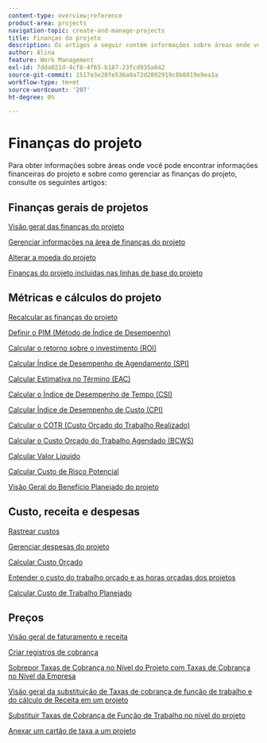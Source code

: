 ```yaml
---
content-type: overview;reference
product-area: projects
navigation-topic: create-and-manage-projects
title: Finanças do projeto
description: Os artigos a seguir contêm informações sobre áreas onde você pode encontrar informações financeiras de projetos e sobre como gerenciar as finanças do projeto.
author: Alina
feature: Work Management
exl-id: 7dda021d-4cf8-4f65-b187-23fcd935a842
source-git-commit: 1517e3e28fe536a8a72d2802919c8b8819e9ea1a
workflow-type: tm+mt
source-wordcount: '207'
ht-degree: 0%

---
```


# Finanças do projeto

Para obter informações sobre áreas onde você pode encontrar informações financeiras do projeto e sobre como gerenciar as finanças do projeto, consulte os seguintes artigos:

## Finanças gerais de projetos

[Visão geral das finanças do projeto](../../../manage-work/projects/project-finances/project-finances-overview-1.md)

[Gerenciar informações na área de finanças do projeto](../../../manage-work/projects/project-finances/manage-project-finance-area.md)

[Alterar a moeda do projeto](../../../manage-work/projects/project-finances/change-project-currency.md)

[Finanças do projeto incluídas nas linhas de base do projeto](../../../manage-work/projects/project-finances/project-finances-included-in-project-baselines.md)

## Métricas e cálculos do projeto

[Recalcular as finanças do projeto](../../../manage-work/projects/project-finances/recalculate-project-finances.md)

[Definir o PIM (Método de Índice de Desempenho)](../../../manage-work/projects/project-finances/set-pim.md)

[Calcular o retorno sobre o investimento (ROI)](../../../manage-work/projects/project-finances/calculate-roi.md)

[Calcular Índice de Desempenho de Agendamento (SPI)](../../../manage-work/projects/project-finances/calculate-spi.md)

[Calcular Estimativa no Término (EAC)](../../../manage-work/projects/project-finances/calculate-eac.md)

[Calcular o Índice de Desempenho de Tempo (CSI)](../../../manage-work/projects/project-finances/calculate-csi.md)

[Calcular Índice de Desempenho de Custo (CPI)](../../../manage-work/projects/project-finances/calculate-cpi.md)

[Calcular o COTR (Custo Orçado do Trabalho Realizado)](../../../manage-work/projects/project-finances/calculate-bcwp.md)

[Calcular o Custo Orçado do Trabalho Agendado (BCWS)](../../../manage-work/projects/project-finances/calculate-bcws.md)

[Calcular Valor Líquido](../../../manage-work/projects/project-finances/calculate-net-value.md)

[Calcular Custo de Risco Potencial](../../../manage-work/projects/project-finances/potential-risk-cost.md)

[Visão Geral do Benefício Planejado do projeto](../../../manage-work/projects/project-finances/project-planned-benefit.md)

## Custo, receita e despesas

[Rastrear custos](../../../manage-work/projects/project-finances/track-costs.md)

[Gerenciar despesas do projeto](../../../manage-work/projects/project-finances/manage-project-expenses.md)

[Calcular Custo Orçado](../../../manage-work/projects/project-finances/budgeted-cost.md)

[Entender o custo do trabalho orçado e as horas orçadas dos projetos](../../../manage-work/projects/project-finances/budgeted-labor-cost.md)

[Calcular Custo de Trabalho Planejado](../../../manage-work/projects/project-finances/planned-labor-cost.md)

<!--
<p data-mc-conditions="QuicksilverOrClassic.Quicksilver,QuicksilverOrClassic.Draft mode"><a href="../../../manage-work/projects/project-finances/export-billing-record-details.md" class="MCXref xref" xrefformat="{para}">Export billing record details as a PDF file</a> </p>
-->

<!--
<p data-mc-conditions="QuicksilverOrClassic.Draft mode"><a href="../../../manage-work/projects/project-finances/how-workfront-calculates-finances.md" class="MCXref xref" xrefformat="{para}">How Adobe Workfront calculates finances </a> </p>
-->

## Preços

[Visão geral de faturamento e receita](../../../manage-work/projects/project-finances/billing-and-revenue-overview.md)

[Criar registros de cobrança](../../../manage-work/projects/project-finances/create-billing-records.md)

[Sobrepor Taxas de Cobrança no Nível do Projeto com Taxas de Cobrança no Nível da Empresa](../../../manage-work/projects/project-finances/override-project-level-with-company-level-billing-rates.md)

[Visão geral da substituição de Taxas de cobrança de função de trabalho e do cálculo de Receita em um projeto](../../../manage-work/projects/project-finances/override-role-billing-rates-and-calculate-project-revenue.md)

[Substituir Taxas de Cobrança de Função de Trabalho no nível do projeto](../../../manage-work/projects/project-finances/override-job-role-billing-rates-at-the-project-level.md)

[Anexar um cartão de taxa a um projeto](/help/quicksilver/manage-work/projects/project-finances/attach-rate-card-to-project.md)
